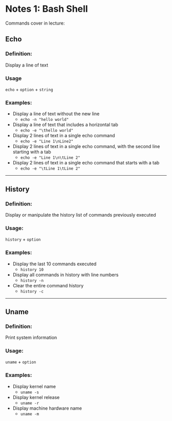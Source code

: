 # Notes 1: Bash Shell

Commands cover in lecture:

## Echo
### Definition:
Display a line of text
### Usage
`echo` + `option` + `string`
### Examples:
* Display a line of text without the new line
  * `echo -n "hello world"`
* Display a line of text that includes a horizontal tab
  * `echo -e "\thello world"`
* Display 2 lines of text in a single echo command
  * `echo -e "Line 1\nLine2"`
* Display 2 lines of text in a single echo command, with the second line starting with a tab
  * `echo -e "Line 1\n\tLine 2"`
* Display 2 lines of text in a single echo command that starts with a tab
  * `echo -e "\tLine 1\tLine 2"`

<hr>

## History
### Definition:
Display or manipulate the history list of commands previously executed
### Usage:
`history` + `option`
### Examples:
* Display the last 10 commands executed
  * `history 10`
* Display all commands in history with line numbers
  * `history -n`
* Clear the entire command history
  * `history -c`

<hr>

## Uname
### Definition:
Print system information
### Usage:
`uname` + `option`
### Examples:
* Display kernel name
  * `uname -s`
* Display kernel release
  * `uname -r`
* Display machine hardware name
  * `uname -m`